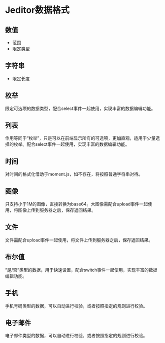 # Jeditor数据格式
## 数值
* 范围
* 限定类型

## 字符串
* 限定长度

## 枚举
限定可选项的数据类型，配合select事件一起使用，实现丰富的数据编辑功能。

## 列表
作用等同于“枚举”，只是可以在前端显示所有的可选项，更加直观，适用于少量选择的枚举。配合select事件一起使用，实现丰富的数据编辑功能。

## 时间
对时间的格式化借助于moment.js，如不存在，将按照普通字符串对待。

## 图像
只支持小于1M的图像，直接转换为base64。大图像需配合upload事件一起使用，将图像上传到服务器之后，保存返回结果。

## 文件
文件需配合upload事件一起使用，将文件上传到服务器之后，保存返回结果。

## 布尔值
“是/否”类型的数据，用于快速设置，配合switch事件一起使用，实现丰富的数据编辑功能。

## 手机
手机号码类型的数据，可以自动进行校验，或者按照指定的规则进行校验。

## 电子邮件
电子邮件类型的数据，可以自动进行校验，或者按照指定的规则进行校验。